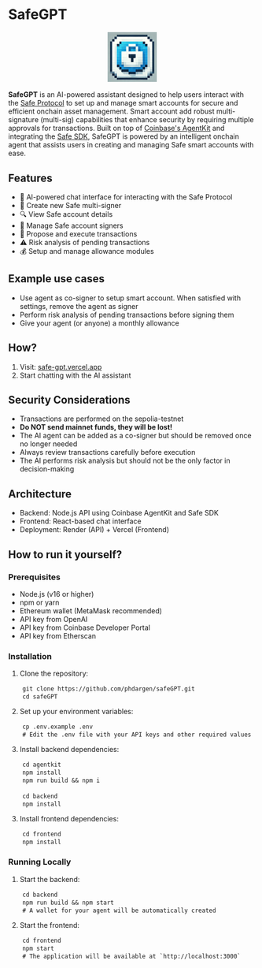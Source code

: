 # SafeGPT

<p align="center">
  <img src="frontend/public/logo.png" alt="SafeGPT Logo" width="100"/>
</p>

**SafeGPT** is an AI-powered assistant designed to help users interact with the [Safe Protocol](https://app.safe.global/welcome) to set up and manage smart accounts for secure and efficient onchain asset management. Smart account add robust multi-signature (multi-sig) capabilities that enhance security by requiring multiple approvals for transactions.
Built on top of [Coinbase's AgentKit](https://github.com/coinbase/agentkit) and integrating the [Safe SDK](https://github.com/safe-global/safe-core-sdk), 
SafeGPT is powered by an intelligent onchain agent that assists users in creating and managing Safe smart accounts with ease.

## Features

- 🤖 AI-powered chat interface for interacting with the Safe Protocol
- 🏦 Create new Safe multi-signer
- 🔍 View Safe account details 
- 👥 Manage Safe account signers 
- 📝 Propose and execute transactions
- ⚠️ Risk analysis of pending transactions
- 💰 Setup and manage allowance modules

## Example use cases

- Use agent as co-signer to setup smart account. When satisfied with settings, remove the agent as signer
- Perform risk analysis of pending transactions before signing them
- Give your agent (or anyone) a monthly allowance

## How?

1. Visit: [safe-gpt.vercel.app](safe-gpt.vercel.app)
2. Start chatting with the AI assistant

## Security Considerations

- Transactions are performed on the sepolia-testnet
- **Do NOT send mainnet funds, they will be lost!**
- The AI agent can be added as a co-signer but should be removed once no longer needed
- Always review transactions carefully before execution
- The AI performs risk analysis but should not be the only factor in decision-making

## Architecture

- Backend: Node.js API using Coinbase AgentKit and Safe SDK
- Frontend: React-based chat interface
- Deployment: Render (API) + Vercel (Frontend)

## How to run it yourself?

### Prerequisites

- Node.js (v16 or higher)
- npm or yarn
- Ethereum wallet (MetaMask recommended)
- API key from OpenAI
- API key from Coinbase Developer Portal
- API key from Etherscan

### Installation

1. Clone the repository:
```
    git clone https://github.com/phdargen/safeGPT.git
    cd safeGPT
```
2. Set up your environment variables:
```
    cp .env.example .env
    # Edit the .env file with your API keys and other required values
```

3. Install backend dependencies:
```
    cd agentkit
    npm install 
    npm run build && npm i

    cd backend
    npm install
```
3. Install frontend dependencies:
```
    cd frontend
    npm install
```

### Running Locally

1. Start the backend:
```
    cd backend
    npm run build && npm start
    # A wallet for your agent will be automatically created
```
2. Start the frontend:
```
    cd frontend
    npm start
    # The application will be available at `http://localhost:3000`
```
